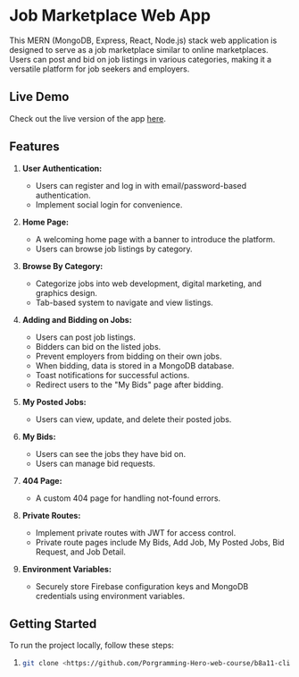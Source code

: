 # Job Marketplace Web App

This MERN (MongoDB, Express, React, Node.js) stack web application is designed to serve as a job marketplace similar to online marketplaces. Users can post and bid on job listings in various categories, making it a versatile platform for job seekers and employers.

## Live Demo

Check out the live version of the app [here](https://taskhub-7bbe0.web.app).

## Features

1. **User Authentication:**
   - Users can register and log in with email/password-based authentication.
   - Implement social login for convenience.

2. **Home Page:**
   - A welcoming home page with a banner to introduce the platform.
   - Users can browse job listings by category.

3. **Browse By Category:**
   - Categorize jobs into web development, digital marketing, and graphics design.
   - Tab-based system to navigate and view listings.

4. **Adding and Bidding on Jobs:**
   - Users can post job listings.
   - Bidders can bid on the listed jobs.
   - Prevent employers from bidding on their own jobs.
   - When bidding, data is stored in a MongoDB database.
   - Toast notifications for successful actions.
   - Redirect users to the "My Bids" page after bidding.

5. **My Posted Jobs:**
   - Users can view, update, and delete their posted jobs.

6. **My Bids:**
   - Users can see the jobs they have bid on.
   - Users can manage bid requests.

7. **404 Page:**
   - A custom 404 page for handling not-found errors.

8. **Private Routes:**
   - Implement private routes with JWT for access control.
   - Private route pages include My Bids, Add Job, My Posted Jobs, Bid Request, and Job Detail.

9. **Environment Variables:**
   - Securely store Firebase configuration keys and MongoDB credentials using environment variables.

## Getting Started

To run the project locally, follow these steps:

1. 
   ```bash
   git clone <https://github.com/Porgramming-Hero-web-course/b8a11-client-side-hifzurmax.git>

